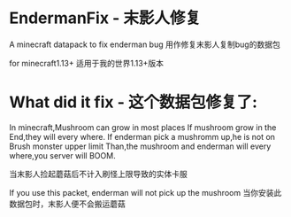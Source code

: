# EndermanFix - 末影人修复
A minecraft datapack to fix enderman bug
用作修复末影人复制bug的数据包

for minecraft1.13+
适用于我的世界1.13+版本

# What did it fix - 这个数据包修复了:
In minecraft,Mushroom can grow in most places
If mushroom grow in the End,they will every where.
If enderman pick a mushromm up,he is not on Brush monster upper limit
Than,the mushroom and enderman will every where,you server will BOOM.

当末影人捡起蘑菇后不计入刷怪上限导致的实体卡服

If you use this packet, enderman will not pick up the mushroom
当你安装此数据包时，末影人便不会搬运蘑菇
